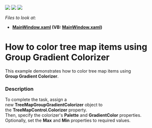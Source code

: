 <!-- default badges list -->
![](https://img.shields.io/endpoint?url=https://codecentral.devexpress.com/api/v1/VersionRange/128571991/16.1.4%2B)
[![](https://img.shields.io/badge/Open_in_DevExpress_Support_Center-FF7200?style=flat-square&logo=DevExpress&logoColor=white)](https://supportcenter.devexpress.com/ticket/details/T307525)
[![](https://img.shields.io/badge/📖_How_to_use_DevExpress_Examples-e9f6fc?style=flat-square)](https://docs.devexpress.com/GeneralInformation/403183)
<!-- default badges end -->
<!-- default file list -->
*Files to look at*:

* **[MainWindow.xaml](./CS/TreeMapGroupGradientColorizerSample/MainWindow.xaml) (VB: [MainWindow.xaml](./VB/TreeMapGroupGradientColorizerSample/MainWindow.xaml))**
<!-- default file list end -->
# How to color tree map items using Group Gradient Colorizer


This example demonstrates how to color tree map items using <strong>Group Gradient Colorizer</strong>.


<h3>Description</h3>

To complete the task, assign&nbsp;a new&nbsp;<strong>TreeMapGroupGradientColorizer</strong>&nbsp;object&nbsp;to the&nbsp;<strong>TreeMapControl.Colorizer</strong>&nbsp;property.<br>Then, specify the colorizer's&nbsp;<strong>Palette</strong>&nbsp;and&nbsp;<strong>GradientColor</strong>&nbsp;properties.<br>Optionally, set the <strong>Max</strong> and <strong>Min</strong> properties to required values.

<br/>


